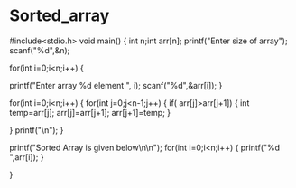# Sorted_array

#include<stdio.h>
void main()
{
int n;int arr[n];
printf("Enter size of array");
scanf("%d",&n);

for(int i=0;i<n;i++)
{

printf("Enter array  %d element ", i);
scanf("%d",&arr[i]);
}

for(int i=0;i<n;i++)
{
for(int j=0;j<n-1;j++)
{
if( arr[j]>arr[j+1])
{
int temp=arr[j];
arr[j]=arr[j+1];
arr[j+1]=temp;
}

}
printf("\n");
}

printf("Sorted Array is given below\n\n");
for(int i=0;i<n;i++)
{
printf("%d ",arr[i]);
}

}
